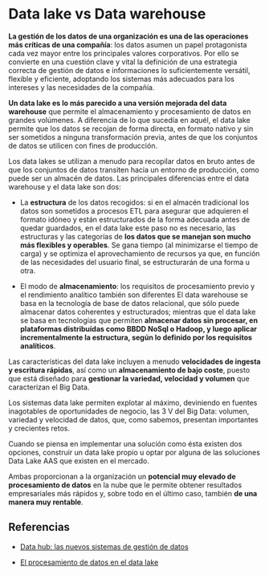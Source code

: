 # Data lake vs Data warehouse

**La gestión de los datos de una organización es una de las operaciones más críticas de una compañía**: los datos asumen un papel protagonista cada vez mayor entre los principales valores corporativos. Por ello se convierte en una cuestión clave y vital la definición de una estrategia correcta de gestión de datos e informaciones lo suficientemente versátil, flexible y eficiente, adoptando los sistemas más adecuados para los intereses y las necesidades de la compañía.

**Un data lake es lo más parecido a una versión mejorada del data warehouse** que permite el almacenamiento y procesamiento de datos en grandes volúmenes. A diferencia de lo que sucedía en aquél, el data lake permite que los datos se recojan de forma directa, en formato nativo y sin ser sometidos a ninguna transformación previa, antes de que los conjuntos de datos se utilicen con fines de producción.

Los data lakes se utilizan a menudo para recopilar datos en bruto antes de que los conjuntos de datos transiten hacia un entorno de producción, como puede ser un almacén de datos. Las principales diferencias entre el data warehouse y el data lake son dos:

- La **estructura** de los datos recogidos: si en el almacén tradicional los datos son sometidos a procesos ETL para asegurar que adquieren el formato idóneo y están estructurados de la forma adecuada antes de quedar guardados, en el data lake este paso no es necesario, las estructuras y las categorías de **los datos que se manejan son mucho más flexibles y operables**. Se gana tiempo (al minimizarse el tiempo de carga) y se optimiza el aprovechamiento de recursos ya que, en función de las necesidades del usuario final, se estructurarán de una forma u otra.

- El modo de **almacenamiento**: los requisitos de procesamiento previo y el rendimiento analítico también son diferentes El data warehouse se basa en la tecnología de base de datos relacional, que sólo puede almacenar datos coherentes y estructurados; mientras que el data lake se basa en tecnologías que permiten **almacenar datos sin procesar, en plataformas distribuídas como BBDD NoSql o Hadoop, y luego aplicar incrementalmente la estructura, según lo definido por los requisitos analíticos**.

Las características del data lake incluyen a menudo **velocidades de ingesta y escritura rápidas**, así como un **almacenamiento de bajo coste**, puesto que está diseñado para **gestionar la variedad, velocidad y volumen** que caracterizan el Big Data.

Los sistemas data lake permiten explotar al máximo, deviniendo en fuentes inagotables de oportunidades de negocio, las 3 V del Big Data: volumen, variedad y velocidad de datos, que, como sabemos, presentan importantes y crecientes retos.

Cuando se piensa en implementar una solución como ésta existen dos opciones, construir un data lake propio u optar por alguna de las soluciones Data Lake AAS que existen en el mercado.

Ambas proporcionan a la organización un **potencial muy elevado de procesamiento de datos** en la nube que le permite obtener resultados empresariales más rápidos y, sobre todo en el último caso, también **de una manera muy rentable**.


## Referencias

- [Data hub: las nuevos sistemas de gestión de datos](https://blog.es.logicalis.com/analytics/data-hub-las-nuevos-sistemas-de-gestion-de-datos)


- [El procesamiento de datos en el data lake](https://blog.es.logicalis.com/analytics/el-procesamiento-de-datos-en-el-data-lake)

